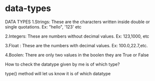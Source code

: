 # data-types
DATA TYPES
1.Strings: These are the characters written inside double or single quotations.
Ex: "hello", '123' etc

2.Integers: These are numbers without decimal values.
Ex: 123,1000, etc

3.Float : These are the numbers with decimal values.
Ex: 100.0,22.7,etc.

4.Boolen: There are only two values in the boolen they are True or False

How to check the datatype given by me is of which type?

type() method will let us know it is of which datatype

